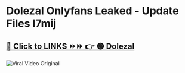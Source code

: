 
 # Dolezal Onlyfans Leaked - Update Files l7mij

## <h2><a href="https://clipsfans.com/Dolezal&ref=git">🔗 Click to LINKS ⏩⏩ 👉 🟢 Dolezal </a></h2>

<a href="https://clipsfans.com/Dolezal&ref=git" rel="nofollow" data-target="animated-image.originalLink"><img src="https://i.ibb.co.com/xMMVF88/686577567.gif" alt="Viral Video Original" style="max-width: 100%; display: inline-block;" data-target="animated-image.originalImage"></a>

